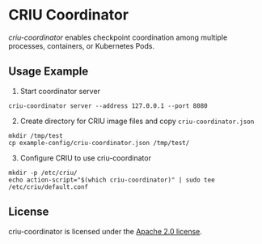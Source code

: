 CRIU Coordinator
====================

_criu-coordinator_ enables checkpoint coordination among multiple processes, containers, or Kubernetes Pods.

Usage Example
-------------

1. Start coordinator server

```console
criu-coordinator server --address 127.0.0.1 --port 8080
```

2. Create directory for CRIU image files and copy `criu-coordinator.json`

```console
mkdir /tmp/test
cp example-config/criu-coordinator.json /tmp/test/
```

3. Configure CRIU to use criu-coordinator

```console
mkdir -p /etc/criu/
echo action-script="$(which criu-coordinator)" | sudo tee /etc/criu/default.conf
```

License
-------

criu-coordinator is licensed under the
[Apache 2.0 license](https://www.apache.org/licenses/LICENSE-2.0).
